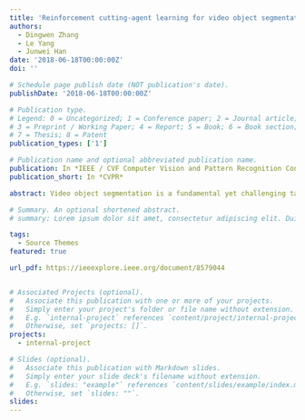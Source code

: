 ```yaml
---
title: 'Reinforcement cutting-agent learning for video object segmentation.'
authors:
  - Dingwen Zhang
  - Le Yang
  - Junwei Han
date: '2018-06-18T00:00:00Z'
doi: ''

# Schedule page publish date (NOT publication's date).
publishDate: '2018-06-18T00:00:00Z'

# Publication type.
# Legend: 0 = Uncategorized; 1 = Conference paper; 2 = Journal article;
# 3 = Preprint / Working Paper; 4 = Report; 5 = Book; 6 = Book section;
# 7 = Thesis; 8 = Patent
publication_types: ['1']

# Publication name and optional abbreviated publication name.
publication: In *IEEE / CVF Computer Vision and Pattern Recognition Conference*
publication_short: In *CVPR*

abstract: Video object segmentation is a fundamental yet challenging task in computer vision community. In this paper, we formulate this problem as a Markov Decision Process, where agents are learned to segment object regions under a deep reinforcement learning framework. Essentially, learning agents for segmentation is nontrivial as segmentation is a nearly continuous decision-making process, where the number of the involved agents (pixels or superpixels) and action steps from the seed (super)pixels to the whole object mask might be incredibly huge. To overcome this difficulty, this paper simplifies the learning of segmentation agents to the learning of a cutting-agent, which only has a limited number of action units and can converge in just a few action steps. The basic assumption is that object segmentation mainly relies on the interaction between object regions and their context. Thus, with an optimal object (box) region and context (box) region, we can obtain the desirable segmentation mask through further inference. Based on this assumption, we establish a novel reinforcement cutting-agent learning framework, where the cutting-agent consists of a cutting-policy network and a cutting-execution network. The former learns policies for deciding optimal object-context box pair, while the latter executes the cutting function based on the inferred object-context box pair. With the collaborative interaction between the two networks, our method can achieve the outperforming VOS performance on two public benchmarks, which demonstrates the rationality of our assumption as well as the effectiveness of the proposed learning framework.

# Summary. An optional shortened abstract.
# summary: Lorem ipsum dolor sit amet, consectetur adipiscing elit. Duis posuere tellus ac convallis placerat. Proin tincidunt magna sed ex sollicitudin condimentum.

tags:
  - Source Themes
featured: true

url_pdf: https://ieeexplore.ieee.org/document/8579044


# Associated Projects (optional).
#   Associate this publication with one or more of your projects.
#   Simply enter your project's folder or file name without extension.
#   E.g. `internal-project` references `content/project/internal-project/index.md`.
#   Otherwise, set `projects: []`.
projects:
  - internal-project

# Slides (optional).
#   Associate this publication with Markdown slides.
#   Simply enter your slide deck's filename without extension.
#   E.g. `slides: "example"` references `content/slides/example/index.md`.
#   Otherwise, set `slides: ""`.
slides:
---
```

